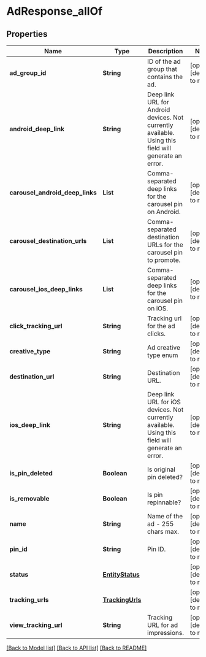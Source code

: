 # AdResponse_allOf
## Properties

Name | Type | Description | Notes
------------ | ------------- | ------------- | -------------
**ad\_group\_id** | **String** | ID of the ad group that contains the ad. | [optional] [default to null]
**android\_deep\_link** | **String** | Deep link URL for Android devices. Not currently available. Using this field will generate an error. | [optional] [default to null]
**carousel\_android\_deep\_links** | **List** | Comma-separated deep links for the carousel pin on Android. | [optional] [default to null]
**carousel\_destination\_urls** | **List** | Comma-separated destination URLs for the carousel pin to promote. | [optional] [default to null]
**carousel\_ios\_deep\_links** | **List** | Comma-separated deep links for the carousel pin on iOS. | [optional] [default to null]
**click\_tracking\_url** | **String** | Tracking url for the ad clicks. | [optional] [default to null]
**creative\_type** | **String** | Ad creative type enum | [optional] [default to null]
**destination\_url** | **String** | Destination URL. | [optional] [default to null]
**ios\_deep\_link** | **String** | Deep link URL for iOS devices. Not currently available. Using this field will generate an error. | [optional] [default to null]
**is\_pin\_deleted** | **Boolean** | Is original pin deleted? | [optional] [default to null]
**is\_removable** | **Boolean** | Is pin repinnable? | [optional] [default to null]
**name** | **String** | Name of the ad - 255 chars max. | [optional] [default to null]
**pin\_id** | **String** | Pin ID. | [optional] [default to null]
**status** | [**EntityStatus**](EntityStatus.md) |  | [optional] [default to null]
**tracking\_urls** | [**TrackingUrls**](TrackingUrls.md) |  | [optional] [default to null]
**view\_tracking\_url** | **String** | Tracking URL for ad impressions. | [optional] [default to null]

[[Back to Model list]](../README.md#documentation-for-models) [[Back to API list]](../README.md#documentation-for-api-endpoints) [[Back to README]](../README.md)

